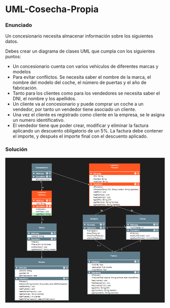 # UML-Cosecha-Propia
### Enunciado
Un concesionario necesita almacenar información sobre los siguientes datos.

Debes crear un diagrama de clases UML que cumpla con los siguientes puntos:

- Un concesionario cuenta con varios vehículos de diferentes marcas y modelos
- Para evitar conflictos. Se necesita saber el nombre de la marca, el nombre del modelo del coche, el número de puertas y el año de fabricación.
- Tanto para los clientes como para los vendedores se necesita saber el DNI, el nombre y los apellidos.
- Un cliente va al concesionario y puede comprar un coche a un vendedor, por tanto un vendedor tiene asociado un cliente.
- Una vez el cliente es registrado como cliente en la empresa, se le asigna un numero identificativo.
- El vendedor tiene que poder crear, modificar y eliminar la factura aplicando un descuento obligatorio de un 5%. La factura debe contener el importe, y después el importe final con el descuento aplicado.

### Solución
![solucionfinal](soldiagrama.png)

